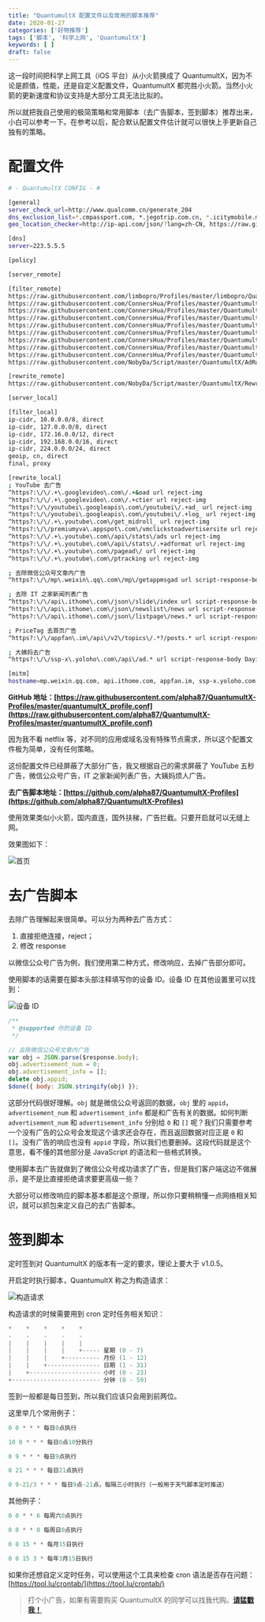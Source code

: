 ```yaml
---
title: "QuantumultX 配置文件以及常用的脚本推荐"
date: 2020-01-27
categories: ['好物推荐']
tags: ['脚本', '科学上网', 'QuantumultX']
keywords: [ ]
draft: false
---
```


这一段时间把科学上网工具（iOS 平台）从小火箭换成了 QuantumultX，因为不论是颜值，性能，还是自定义配置文件，QuantumultX 都完胜小火箭。当然小火箭的更新速度和协议支持是大部分工具无法比拟的。

所以就把我自己使用的极简策略和常用脚本（去广告脚本，签到脚本）推荐出来，小白可以参考一下。在参考以后，配合默认配置文件估计就可以很快上手更新自己独有的策略。

<!-- more -->

# 配置文件

```bash
# - QuantumultX CONFIG - #

[general]
server_check_url=http://www.qualcomm.cn/generate_204
dns_exclusion_list=*.cmpassport.com, *.jegotrip.com.cn, *.icitymobile.mobi, *.pingan.com.cn, *.cmbchina.com
geo_location_checker=http://ip-api.com/json/?lang=zh-CN, https://raw.githubusercontent.com/KOP-XIAO/QuantumultX/master/Scripts/IP_API.js

[dns]
server=223.5.5.5

[policy]

[server_remote]

[filter_remote]
https://raw.githubusercontent.com/limbopro/Profiles/master/limbopro/QuantumultX.list, tag=机场域名, enabled=true
https://raw.githubusercontent.com/ConnersHua/Profiles/master/Quantumult/X/Filter/Global.list, tag=国外路线, enabled=true
https://raw.githubusercontent.com/ConnersHua/Profiles/master/Quantumult/X/Filter/ForeignMedia.list, tag=国外视频, force-policy=proxy, enabled=true
https://raw.githubusercontent.com/ConnersHua/Profiles/master/Quantumult/X/Filter/Media/YouTube.list, tag=YouTube, force-policy=proxy, enabled=true
https://raw.githubusercontent.com/ConnersHua/Profiles/master/Quantumult/X/Filter/DomesticMedia.list, tag=国内视频, force-policy=direct, enabled=true
https://raw.githubusercontent.com/ConnersHua/Profiles/master/Quantumult/X/Filter/China.list, tag=国内路线, enabled=true
https://raw.githubusercontent.com/ConnersHua/Profiles/master/Quantumult/X/Filter/Hijacking.list, tag=运营商劫持及恶意网站, enabled=true
https://raw.githubusercontent.com/ConnersHua/Profiles/master/Quantumult/X/Filter/Advertising.list, tag=去广告, enabled=true
https://raw.githubusercontent.com/ConnersHua/Profiles/master/Quantumult/X/Filter/Unbreak.list, tag=UNBREAK, enabled=true
https://raw.githubusercontent.com/NobyDa/Script/master/QuantumultX/AdRule.list, tag=NobyDa去广告, enabled=true

[rewrite_remote]
https://raw.githubusercontent.com/NobyDa/Script/master/QuantumultX/Rewrite_lhie1.conf, tag=默认, enabled=true

[server_local]

[filter_local]
ip-cidr, 10.0.0.0/8, direct
ip-cidr, 127.0.0.0/8, direct
ip-cidr, 172.16.0.0/12, direct
ip-cidr, 192.168.0.0/16, direct
ip-cidr, 224.0.0.0/24, direct
geoip, cn, direct
final, proxy

[rewrite_local]
; YouTube 去广告
^https?:\/\/.+\.googlevideo\.com\/.+&oad url reject-img
^https?:\/\/.+\.googlevideo\.com\/.+ctier url reject-img
^https?:\/\/youtubei\.googleapis\.com\/youtubei\/.+ad_ url reject-img
^https?:\/\/youtubei\.googleapis\.com\/youtubei\/.+log_ url reject-img
^https?:\/\/.+\.youtube\.com\/get_midroll_ url reject-img
^https?:\/\/premiumyva\.appspot\.com\/vmclickstoadvertisersite url reject-img
^https?:\/\/.+\.youtube\.com\/api\/stats\/ads url reject-img
^https?:\/\/.+\.youtube\.com\/api\/stats\/.+adformat url reject-img
^https?:\/\/.+\.youtube\.com\/pagead\/ url reject-img
^https?:\/\/.+\.youtube\.com\/ptracking url reject-img

; 去除微信公众号文章内广告
^https?:\/\/mp\.weixin\.qq\.com\/mp\/getappmsgad url script-response-body WeChat.js

; 去除 IT 之家新闻列表广告
^https?:\/\/api\.ithome\.com\/json\/slide\/index url script-response-body ITHome.js
^https?:\/\/api\.ithome\.com\/json\/newslist\/news url script-response-body ITHome.js
^https?:\/\/api\.ithome\.com\/json\/listpage\/news.* url script-response-body ITHome.js

; PriceTag 去首页广告
^https?:\/\/appfan\.im\/api\/v2\/topics\/.*?/posts.* url script-response-body PriceTagAD.js

; 大姨妈去广告
^https?:\/\/ssp-x\.yoloho\.com\/api\/ad.* url script-response-body Dayima.js

[mitm]
hostname=mp.weixin.qq.com, api.ithome.com, appfan.im, ssp-x.yoloho.com, *.googlevideo.com, s.youtube.com, www.youtube.com, youtubei.googleapis.com
```

**GitHub 地址：[https://raw.githubusercontent.com/alpha87/QuantumultX-Profiles/master/quantumultX_profile.conf](https://raw.githubusercontent.com/alpha87/QuantumultX-Profiles/master/quantumultX_profile.conf)**

因为我不看 netflix 等，对不同的应用或域名没有特殊节点需求，所以这个配置文件极为简单，没有任何策略。

这份配置文件已经屏蔽了大部分广告，我又根据自己的需求屏蔽了 YouTube 五秒广告，微信公众号广告，IT 之家新闻列表广告，大姨妈烦人广告。

**去广告脚本地址：[https://github.com/alpha87/QuantumultX-Profiles](https://github.com/alpha87/QuantumultX-Profiles)**

使用效果类似小火箭，国内直连，国外扶梯，广告拦截。只要开启就可以无缝上网。

效果图如下：

![首页](https://i.loli.net/2020/01/27/Bz9cn6QOeNbrxDo.jpg)

# 去广告脚本

去除广告理解起来很简单。可以分为两种去广告方式：

1. 直接拒绝连接，reject；
2. 修改 response

以微信公众号广告为例，我们使用第二种方式，修改响应，去掉广告部分即可。

使用脚本的话需要在脚本头部注释填写你的设备 ID。设备 ID 在其他设置里可以找到：

![设备 ID](https://i.loli.net/2020/01/27/4Jpwm2SH3xezQYf.jpg)

```javascript
/**
 * @supported 你的设备 ID
 */

// 去除微信公众号文章内广告
var obj = JSON.parse($response.body);
obj.advertisement_num = 0;
obj.advertisement_info = [];
delete obj.appid;
$done({ body: JSON.stringify(obj) });
```

这部分代码很好理解。`obj` 就是微信公众号返回的数据，`obj` 里的 `appid`，`advertisement_num` 和 `advertisement_info` 都是和广告有关的数据。如何判断 `advertisement_num` 和 `advertisement_info` 分别给 `0` 和 `[]` 呢？我们只需要参考一个没有广告的公众号会发现这个请求还会存在，而且返回数据对应正是 `0` 和 `[]`。没有广告的响应也没有 `appid` 字段，所以我们也要删掉。这段代码就是这个意思，看不懂的其他部分是 JavaScript 的语法和一些格式转换。

使用脚本去广告就做到了微信公众号成功请求了广告，但是我们客户端这边不做展示，是不是比直接拒绝请求要更高级一些？

大部分可以修改响应的脚本基本都是这个原理，所以你只要稍稍懂一点网络相关知识，就可以抓包来定义自己的去广告脚本。

# 签到脚本

定时签到对 QuantumultX 的版本有一定的要求，理论上要大于 v1.0.5。

开启定时执行脚本，QuantumultX 称之为构造请求：

![构造请求](https://i.loli.net/2020/01/27/mOx4J5oBakqzisY.jpg)

构造请求的时候需要用到 cron 定时任务相关知识：

```h
*    *    *    *    *    
-    -    -    -    -    
|    |    |    |    |    
|    |    |    |    +----- 星期 (0 - 7)
|    |    |    +---------- 月份 (1 - 12)
|    |    +--------------- 日期 (1 - 31)
|    +-------------------- 小时 (0 - 23)
+------------------------- 分钟 (0 - 59)
```

签到一般都是每日签到，所以我们应该只会用到前两位。

这里举几个常用例子：

```h
0 0 * * * 每日0点执行

10 0 * * * 每日0点10分执行

0 9 * * * 每日9点执行

0 21 * * * 每日21点执行

0 9-21/3 * * * 每日9点-21点，每隔三小时执行（一般用于天气脚本定时推送）
```

其他例子：

```h
0 0 * * 6 每周六0点执行

0 0 * * 0 每周日0点执行

0 0 15 * * 每月15日执行

0 0 15 3 * 每年3月15日执行
```

如果你还想自定义定时任务，可以使用这个工具来检查 cron 语法是否存在问题：[https://tool.lu/crontab/](https://tool.lu/crontab/)

> 打个小广告，如果有需要购买 QuantumultX 的同学可以找我代购。**[请猛戳我！](https://k.ruyu.com/50ymZGlc)**